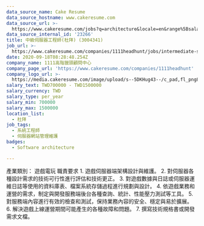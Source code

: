 ```yaml
---
data_source_name: Cake Resume
data_source_hostname: www.cakeresume.com
data_source_url: >-
  https://www.cakeresume.com/jobs?q=architecture&locale=en&range%5Bsalary_range%5D%5Bmin%5D=1000000&page=4
data_source_internal_id: '23266'
title: 中級伺服器工程師(杜拜) (3004341)
job_url: >-
  https://www.cakeresume.com/companies/1111headhunt/jobs/intermediate-server-engineer-dubai-3004341
date: 2020-09-18T08:28:48.254Z
company_name: 1111高階獵頭顧問中心
company_page_url: 'https://www.cakeresume.com/companies/1111headhunt'
company_logo_url: >-
  https://media.cakeresume.com/image/upload/s--5DKHug43--/c_pad,fl_png8,h_200,w_200/v1531993906/jlp8g9p7p6bf58jc0zju.png
salary_text: TWD700000 - TWD1500000
salary_currency: TWD
salary_type: per_year
salary_min: 700000
salary_max: 1500000
location_list:
  - 杜拜
job_tags:
  - 系統工程師
  - 伺服器網站管理維護
badges:
  - Software architecture

---
```


產業類別： 遊戲電玩 職責要求 1. 遊戲伺服器端架構設計與維護。 2. 對伺服器各種設計需求的技術可行性進行評估和技術更正。 3. 對遊戲數據與日誌或伺服器運維日誌等使用的資料庫表、檔案系統存儲過程進行規劃與設計。 4. 依遊戲業務和運營的需求，制定與開發服務端後台各種查詢、統計、性能壓力測試等工具。 5. 對服務端內容進行有效的檢查和測試，保持業務內容的安全、穩定與易於擴展。 6. 解決遊戲上線運營期間可能產生的各種故障和問題。 7. 撰寫技術規格書或開發需求文檔。